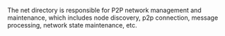 The net directory is responsible for P2P network management and maintenance, 
which includes node discovery, p2p connection, message processing, network state maintenance, etc.
